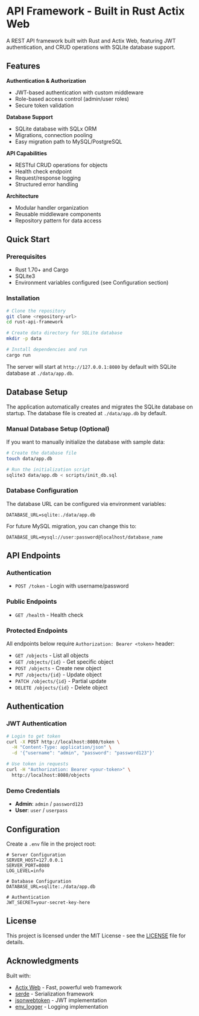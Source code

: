 # API Framework - Built in Rust Actix Web

A REST API framework built with Rust and Actix Web, featuring JWT authentication, and CRUD operations with SQLite database support.

## Features

**Authentication & Authorization**

- JWT-based authentication with custom middleware
- Role-based access control (admin/user roles)
- Secure token validation

**Database Support**

- SQLite database with SQLx ORM
- Migrations, connection pooling
- Easy migration path to MySQL/PostgreSQL

**API Capabilities**

- RESTful CRUD operations for objects
- Health check endpoint
- Request/response logging
- Structured error handling

**Architecture**

- Modular handler organization
- Reusable middleware components
- Repository pattern for data access

## Quick Start

### Prerequisites

- Rust 1.70+ and Cargo
- SQLite3
- Environment variables configured (see Configuration section)

### Installation

```bash
# Clone the repository
git clone <repository-url>
cd rust-api-framework

# Create data directory for SQLite database
mkdir -p data

# Install dependencies and run
cargo run
```

The server will start at `http://127.0.0.1:8080` by default with SQLite database at `./data/app.db`.

## Database Setup

The application automatically creates and migrates the SQLite database on startup. The database file is created at `./data/app.db` by default.

### Manual Database Setup (Optional)

If you want to manually initialize the database with sample data:

```bash
# Create the database file
touch data/app.db

# Run the initialization script
sqlite3 data/app.db < scripts/init_db.sql
```

### Database Configuration

The database URL can be configured via environment variables:

```env
DATABASE_URL=sqlite:./data/app.db
```

For future MySQL migration, you can change this to:

```env
DATABASE_URL=mysql://user:password@localhost/database_name
```

## API Endpoints

### Authentication

- `POST /token` - Login with username/password

### Public Endpoints

- `GET /health` - Health check

### Protected Endpoints

All endpoints below require `Authorization: Bearer <token>` header:

- `GET /objects` - List all objects
- `GET /objects/{id}` - Get specific object
- `POST /objects` - Create new object
- `PUT /objects/{id}` - Update object
- `PATCH /objects/{id}` - Partial update
- `DELETE /objects/{id}` - Delete object

## Authentication

### JWT Authentication

```bash
# Login to get token
curl -X POST http://localhost:8080/token \
  -H "Content-Type: application/json" \
  -d '{"username": "admin", "password": "password123"}'

# Use token in requests
curl -H "Authorization: Bearer <your-token>" \
  http://localhost:8080/objects
```

### Demo Credentials

- **Admin**: `admin` / `password123`
- **User**: `user` / `userpass`

## Configuration

Create a `.env` file in the project root:

```env
# Server Configuration
SERVER_HOST=127.0.0.1
SERVER_PORT=8080
LOG_LEVEL=info

# Database Configuration
DATABASE_URL=sqlite:./data/app.db

# Authentication
JWT_SECRET=your-secret-key-here
```

## License

This project is licensed under the MIT License - see the [LICENSE](LICENSE) file for details.

## Acknowledgments

Built with:

- [Actix Web](https://actix.rs/) - Fast, powerful web framework
- [serde](https://serde.rs/) - Serialization framework
- [jsonwebtoken](https://github.com/Keats/jsonwebtoken) - JWT implementation
- [env_logger](https://github.com/rust-cli/env_logger) - Logging implementation
